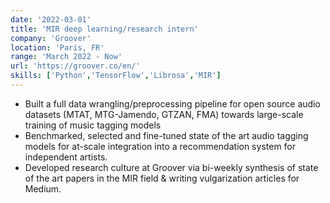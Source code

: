 ```yaml
---
date: '2022-03-01'
title: 'MIR deep learning/research intern'
company: 'Groover'
location: 'Paris, FR'
range: 'March 2022 - Now'
url: 'https://groover.co/en/'
skills: ['Python','TensorFlow','Librosa','MIR']
---
```


-  Built a full data wrangling/preprocessing pipeline for open source audio datasets (MTAT, MTG-Jamendo, GTZAN, FMA) towards large-scale training of music tagging models
-  Benchmarked, selected and fine-tuned state of the art audio tagging models for at-scale integration into a recommendation system for independent artists.
-  Developed research culture at Groover via bi-weekly synthesis of state of the art papers in the MIR field & writing vulgarization articles for Medium.
